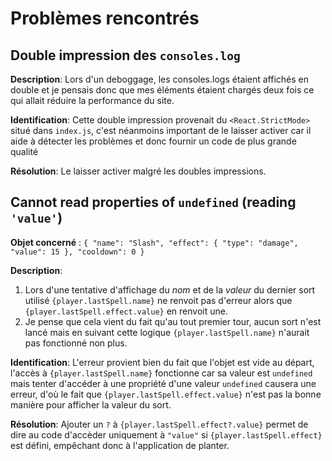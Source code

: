 # Problèmes rencontrés

## Double impression des `consoles.log`
**Description**: Lors d'un deboggage, les consoles.logs étaient affichés en double et je pensais donc que mes éléments étaient chargés deux fois ce qui allait réduire la performance du site.

**Identification**: Cette double impression provenait du `<React.StrictMode>` situé dans `index.js`, c'est néanmoins important de le laisser activer car il aide à détecter les problèmes et donc fournir un code de plus grande qualité

**Résolution**: Le laisser activer malgré les doubles impressions.


## Cannot read properties of `undefined` (reading `'value'`)
**Objet concerné** : `{ "name": "Slash", "effect": { "type": "damage", "value": 15 }, "cooldown": 0 }`

**Description**: 
1. Lors d'une tentative d'affichage du *nom* et de la *valeur* du dernier sort utilisé `{player.lastSpell.name}` ne renvoit pas d'erreur alors que `{player.lastSpell.effect.value}` en renvoit une. 
2. Je pense que cela vient du fait qu'au tout premier tour, aucun sort n'est lancé mais en suivant cette logique `{player.lastSpell.name}` n'aurait pas fonctionné non plus.

**Identification**: L'erreur provient bien du fait que l'objet est vide au départ, l'accès à `{player.lastSpell.name}` fonctionne car sa valeur est `undefined` mais tenter d'accéder à une propriété d'une valeur `undefined` causera une erreur, d'où le fait que `{player.lastSpell.effect.value}` n'est pas la bonne manière pour afficher la valeur du sort.

**Résolution**: Ajouter un `?` à `{player.lastSpell.effect?.value}` permet de dire au code d'accèder uniquement à `"value"` si `{player.lastSpell.effect}` est défini, empêchant donc à l'application de planter.

